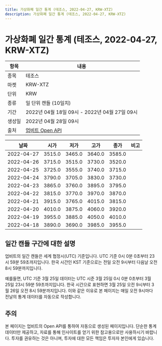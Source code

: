 ```yaml
---
title: 가상화폐 일간 통계 (테조스, 2022-04-27, KRW-XTZ)
description: 가상화폐 일간 통계 (테조스, 2022-04-27, KRW-XTZ)
---
```



가상화폐 일간 통계 (테조스, 2022-04-27, KRW-XTZ)
===

|항목|내용|
|--|--|
|종목|테조스|
|마켓|KRW-XTZ|
|단위|KRW|
|종류|일 단위 캔들 (10일치)|
|기간|2022년 04월 18일 09시 - 2022년 04월 27일 09시|
|생성일|2022년 04월 28일 09시|
|출처|[업비트 Open API](https://docs.upbit.com)|


|날짜|시가|저가|고가|종가|비고|
|--|--|--|--|--|--|
|2022-04-27|3515.0|3465.0|3640.0|3585.0|    |
|2022-04-26|3715.0|3515.0|3730.0|3520.0|    |
|2022-04-25|3725.0|3555.0|3740.0|3715.0|    |
|2022-04-24|3790.0|3705.0|3830.0|3730.0|    |
|2022-04-23|3865.0|3760.0|3895.0|3795.0|    |
|2022-04-22|3815.0|3770.0|3970.0|3870.0|    |
|2022-04-21|3915.0|3765.0|4015.0|3815.0|    |
|2022-04-20|4010.0|3875.0|4060.0|3920.0|    |
|2022-04-19|3955.0|3885.0|4050.0|4010.0|    |
|2022-04-18|3890.0|3690.0|3985.0|3955.0|    |


일간 캔들 구간에 대한 설명
---


업비트의 일간 캔들은 세계 협정시(UTC) 기준입니다. 
UTC 기준 0시 0분 0초부터 23시 59분 59초까지입니다. 
한국 시간인 KST 기준으로는 전일 오전 9시부터 다음날 오전 8시 59분까지입니다. 


예를들면, UTC 기준 3월 25일 데이터는 UTC 시준 3월 25일 0시 0분 0초부터 3월 25일 23시 59분 59초까지입니다. 
한국 시간으로 표현하면 3월 25일 오전 9시부터 3월 26일 오전 8시 59분까지입니다. 
이와 같은 이유로 본 페이지는 매일 오전 9시마다 전날의 통계 데이터를 자동으로 작성합니다. 


주의
---


본 페이지는 업비트의 Open API를 통하여 자동으로 생성된 페이지입니다. 
단순한 통계 데이터만 제공하고, 자료를 통해 인사이트를 얻기 위한 참고용으로만 사용하시기 바랍니다. 
투자를 권유하는 것은 아니며, 투자에 대한 모든 책임은 투자자 본인에게 있습니다. 
